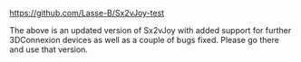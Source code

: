 https://github.com/Lasse-B/Sx2vJoy-test

The above is an updated version of Sx2vJoy with added support for further 3DConnexion devices as well as a couple of bugs fixed. Please go there and use that version.
